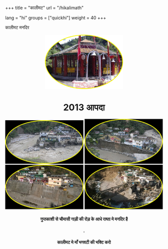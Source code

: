 +++
title = "कालीमट"
url = "/hikalimath"

lang = "hi"
groups = ["quickhi"]
weight = 40
+++
<p>कालीमट मनदिर </p> 
<div class="ui-content"style="text-align:center;">
<img src="/img/kalimath.png" style="width:250px;">
<div data-role="collapsible">
<h1>2013 आपदा</h1>
<img src="/img/kali1.png" style="width:250px;">
<img src="/img/kali2.png" style="width:250px;">
<img src="/img/kali4.jpg" style="width:250px;">
<img src="/img/kali5.jpg" style="width:250px;">
</div>
</div>
</div>
<div role="main" class="ui-content" style="text-align:center;">
<h4> गुप्तकाशी से  चौमासी गाडी़  की  रोड़  के आधे   राष्ता      मे मनदिर है </h4>
<h4>.</h4>
<h4>कालीमट मे माँ भगवटी की भक्टि करो</h4>
